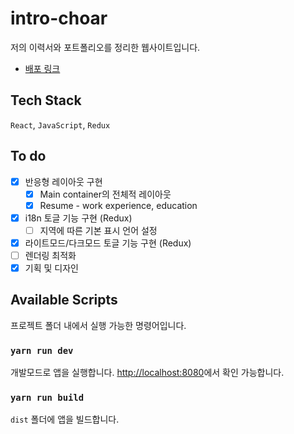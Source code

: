 # intro-choar
저의 이력서와 포트폴리오를 정리한 웹사이트입니다.
- [배포 링크](https://choar816.github.io/intro-choar/)

## Tech Stack
`React`, `JavaScript`, `Redux`

## To do
- [x] 반응형 레이아웃 구현
  - [x] Main container의 전체적 레이아웃
  - [x] Resume - work experience, education
- [x] i18n 토글 기능 구현 (Redux)
  - [ ] 지역에 따른 기본 표시 언어 설정
- [x] 라이트모드/다크모드 토글 기능 구현 (Redux)
- [ ] 렌더링 최적화
- [x] 기획 및 디자인

## Available Scripts
프로젝트 폴더 내에서 실행 가능한 명령어입니다.

### `yarn run dev`
개발모드로 앱을 실행합니다.
[http://localhost:8080](http://localhost:8080)에서 확인 가능합니다.

### `yarn run build`
`dist` 폴더에 앱을 빌드합니다.
